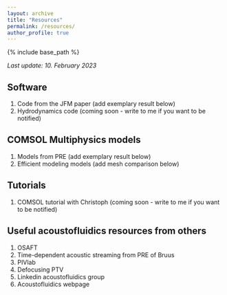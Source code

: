 ```yaml
---
layout: archive
title: "Resources"
permalink: /resources/
author_profile: true
---
```


{% include base_path %}


*Last update: 10. February 2023*

## Software

1. Code from the JFM paper (add exemplary result below)
1. Hydrodynamics code (coming soon - write to me if you want to be notified)

## COMSOL Multiphysics models

1. Models from PRE (add exemplary result below)
1. Efficient modeling models (add mesh comparison below)

## Tutorials

1. COMSOL tutorial with Christoph (coming soon - write to me if you want to be notified)

## Useful acoustofluidics resources from others

1. OSAFT
1. Time-dependent acoustic streaming from PRE of Bruus
1. PIVlab
1. Defocusing PTV
1. Linkedin acoustofluidics group
1. Acoustofluidics webpage